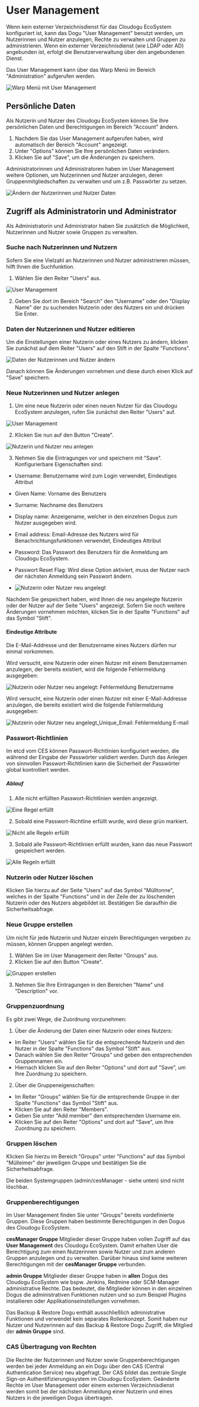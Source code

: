 # User Management
Wenn kein externer Verzeichnisdienst für das Cloudogu EcoSystem konfiguriert ist, kann das Dogu "User Management" benutzt werden, um Nutzerinnen und Nutzer anzulegen, Rechte zu verwalten und Gruppen zu administrieren.
Wenn ein externer Verzeichnisdienst (wie LDAP oder AD) angebunden ist, erfolgt die Benutzerverwaltung über den angebundenen Dienst.

Das User Management kann über das Warp Menü im Bereich "Administration" aufgerufen werden.

![Warp Menü mit User Management](figures/usermanagement/CESUsermanagement_Warp.png)

## Persönliche Daten
Als Nutzerin und Nutzer des Cloudogu EcoSystem können Sie Ihre persönlichen Daten und Berechtigungen im Bereich "Account" ändern.

1. Nachdem Sie das User Management aufgerufen haben, wird automatisch der Bereich "Account" angezeigt.
2. Unter "Options" können Sie Ihre persönlichen Daten verändern.
3. Klicken Sie auf "Save", um die Änderungen zu speichern.

Administratorinnen und Administratoren haben im User Management weitere Optionen, um Nutzerinnen und Nutzer anzulegen, deren Gruppenmitgliedschaften zu verwalten und um z.B. Passwörter zu setzen.

![Ändern der Nutzerinnen und Nutzer Daten](figures/usermanagement/CESUsermanagement_Options.png)

## Zugriff als Administratorin und Administrator
Als Administratorin und Administrator haben Sie zusätzlich die Möglichkeit, Nutzerinnen und Nutzer sowie Gruppen zu verwalten.

### Suche nach Nutzerinnen und Nutzern
Sofern Sie eine Vielzahl an Nutzerinnen und Nutzer administrieren müssen, hilft Ihnen die Suchfunktion.

1. Wählen Sie den Reiter "Users" aus.

![User Management](figures/usermanagement/CESUsermanagement_Users.png)

2. Geben Sie dort im Bereich "Search" den "Username" oder den "Display Name" der zu suchenden Nutzerin oder des Nutzers ein und drücken Sie Enter.

### Daten der Nutzerinnen und Nutzer editieren
Um die Einstellungen einer Nutzerin oder eines Nutzers zu ändern, klicken Sie zunächst auf dem Reiter "Users" auf den Stift in der Spalte "Functions".

![Daten der Nutzerinnen und Nutzer ändern](figures/usermanagement/CESUsermanagement_Options.png)

Danach können Sie Änderungen vornehmen und diese durch einen Klick auf "Save" speichern.

### Neue Nutzerinnen und Nutzer anlegen
1. Um eine neue Nutzerin oder einen neuen Nutzer für das Cloudogu EcoSystem anzulegen, rufen Sie zunächst den Reiter "Users" auf.

![User Management](figures/usermanagement/CESUsermanagement_Users.png)

2. Klicken Sie nun auf den Button "Create".

![Nutzerin und Nutzer neu anlegen](figures/usermanagement/CESUsermanagement_NewUser.png)

3. Nehmen Sie die Eintragungen vor und speichern mit "Save". Konfigurierbare Eigenschaften sind:

* Username: Benutzername wird zum Login verwendet, Eindeutiges Attribut
* Given Name: Vorname des Benutzers
* Surname: Nachname des Benutzers
* Display name: Anzeigename, welcher in den einzelnen Dogus zum Nutzer ausgegeben wird.
* Email address: Email-Adresse des Nutzers wird für Benachrichtungsfunktionen verwendet, Eindeutiges Attribut
* Password: Das Passwort des Benutzers für die Anmeldung am Cloudogu EcoSystem.
* Passwort Reset Flag: Wird diese Option aktiviert, muss der Nutzer nach der nächsten Anmeldung sein Passwort ändern.

* ![Nutzerin oder Nutzer neu angelegt](figures/usermanagement/CESUsermanagement_OverviewUsers.png)

Nachdem Sie gespeichert haben, wird Ihnen die neu angelegte Nutzerin oder der Nutzer auf der Seite "Users" angezeigt. Sofern Sie noch weitere Änderungen vornehmen möchten, klicken Sie in der Spalte "Functions" auf das Symbol "Stift".

#### Eindeutige Attribute

Die E-Mail-Addresse und der Benutzername eines Nutzers dürfen nur einmal vorkommen.

Wird versucht, eine Nutzerin oder einen Nutzer mit einem Benutzernamen anzulegen, der bereits existiert, wird die folgende Fehlermeldung ausgegeben:

![Nutzerin oder Nutzer neu angelegt: Fehlermeldung Benutzername](figures/usermanagement/CESUsermanagement_UsernameUnique.png)

Wird versucht, eine Nutzerin oder einen Nutzer mit einer E-Mail-Addresse anzulegen, die bereits existiert wird die folgende Fehlermeldung ausgegeben:

![Nutzerin oder Nutzer neu angelegt_Unique_Email: Fehlermeldung E-mail](figures/usermanagement/CESUsermanagement_EmailUnique.png)

### Passwort-Richtlinien
Im etcd vom CES können Passwort-Richtlinien konfiguriert werden, die während der Eingabe der Passwörter validiert werden. Durch das Anlegen von sinnvollen Passwort-Richtlinien kann die Sicherheit der Passwörter global kontrolliert werden.

##### Ablauf
1. Alle nicht erfüllten Passwort-Richtlinien werden angezeigt.

![Eine Regel erfüllt](figures/usermanagement/CESUsermanagement_Password_Policy_No_Rule_Satisfied.png)

2. Sobald eine Passwort-Richtline erfüllt wurde, wird diese grün markiert.

![Nicht alle Regeln erfüllt](figures/usermanagement/CESUsermanagement_Password_Policy_One_Rule_Statisfied.png)

3. Sobald alle Passwort-Richtlinien erfüllt wurden, kann das neue Passwort gespeichert werden.

![Alle Regeln erfüllt](figures/usermanagement/CESUsermanagement_Password_Policy_All_Rules_Satisfied.png)

### Nutzerin oder Nutzer löschen
Klicken Sie hierzu auf der Seite "Users" auf das Symbol "Mülltonne", welches in der Spalte "Functions" und in der Zeile der zu löschenden Nutzerin oder des Nutzers abgebildet ist. Bestätigen Sie daraufhin die Sicherheitsabfrage.

### Neue Gruppe erstellen
Um nicht für jede Nutzerin und Nutzer einzeln Berechtigungen vergeben zu müssen, können Gruppen angelegt werden.

1. Wählen Sie im User Management den Reiter "Groups" aus.
2. Klicken Sie auf den Button "Create".

![Gruppen erstellen](figures/usermanagement/CESUsermanagement_OptionsMembers.png)

3. Nehmen Sie Ihre Eintragungen in den Bereichen "Name" und "Description" vor.

### Gruppenzuordnung
Es gibt zwei Wege, die Zuordnung vorzunehmen:

1. Über die Änderung der Daten einer Nutzerin oder eines Nutzers:

* Im Reiter "Users" wählen Sie für die entsprechende Nutzerin und den Nutzer in der Spalte "Functions" das Symbol "Stift" aus.
* Danach wählen Sie den Reiter "Groups" und geben den entsprechenden Gruppennamen ein.
* Hiernach klicken Sie auf den Reiter "Options" und dort auf "Save", um Ihre Zuordnung zu speichern.

2. Über die Gruppeneigenschaften:

* Im Reiter "Groups" wählen Sie für die entsprechende Gruppe in der Spalte "Functions" das Symbol "Stift" aus.
* Klicken Sie auf den Reiter "Members".
* Geben Sie unter "Add member" den entsprechenden Username ein.
* Klicken Sie auf den Reiter "Options" und dort auf "Save", um Ihre Zuordnung zu speichern.

### Gruppen löschen
Klicken Sie hierzu im Bereich "Groups" unter "Functions" auf das Symbol "Mülleimer" der jeweiligen Gruppe und bestätigen Sie die Sicherheitsabfrage.

Die beiden Systemgruppen (admin/cesManager - siehe unten) sind nicht löschbar.

### Gruppenberechtigungen
Im User Management finden Sie unter "Groups" bereits vordefinierte Gruppen. Diese Gruppen haben bestimmte Berechtigungen in den Dogus des Cloudogu EcoSystem.

**cesManager Gruppe**
Mitglieder dieser Gruppe haben vollen Zugriff auf das **User Management** des Cloudogu EcoSystem.
Damit erhalten User die Berechtigung zum einen Nutzerinnen sowie Nutzer und zum anderen Gruppen anzulegen und zu verwalten.
Darüber hinaus sind keine weiteren Berechtigungen mit der **cesManager Gruppe** verbunden.

**admin Gruppe**
Mitglieder dieser Gruppe haben in **allen** Dogus des Cloudogu EcoSystem wie bspw. Jenkins, Redmine oder SCM-Manager administrative Rechte. Das bedeutet, die Mitglieder können in den einzelnen Dogus die administrativen Funktionen nutzen und so zum Beispiel Plugins installieren oder Applikationseinstellungen vornehmen.

Das Backup & Restore Dogu enthält ausschließlich administrative Funktionen und verwendet kein separates Rollenkonzept.
Somit haben nur Nutzer und Nutzerinnen auf das Backup & Restore Dogu Zugriff, die Mitglied der **admin Gruppe** sind.

### CAS Übertragung von Rechten
Die Rechte der Nutzerinnen und Nutzer sowie Gruppenberechtigungen werden bei jeder Anmeldung an ein Dogu über den CAS (Central Authentication Service) neu abgefragt. Der CAS bildet das zentrale Single Sign-on Authentifizierungssystem im Cloudogu EcoSystem. Geänderte Rechte im User Management oder einem externen Verzeichnisdienst werden somit bei der nächsten Anmeldung einer Nutzerin und eines Nutzers in die jeweiligen Dogus übertragen.

